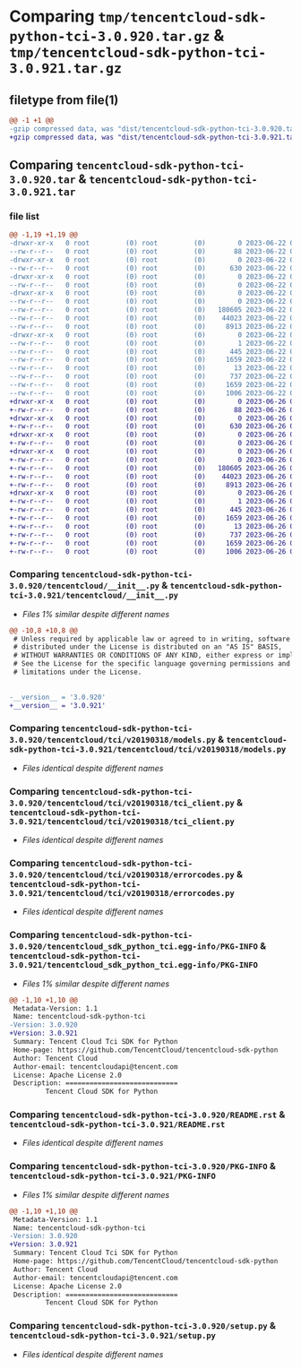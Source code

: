 # Comparing `tmp/tencentcloud-sdk-python-tci-3.0.920.tar.gz` & `tmp/tencentcloud-sdk-python-tci-3.0.921.tar.gz`

## filetype from file(1)

```diff
@@ -1 +1 @@
-gzip compressed data, was "dist/tencentcloud-sdk-python-tci-3.0.920.tar", last modified: Thu Jun 22 00:35:57 2023, max compression
+gzip compressed data, was "dist/tencentcloud-sdk-python-tci-3.0.921.tar", last modified: Mon Jun 26 00:33:34 2023, max compression
```

## Comparing `tencentcloud-sdk-python-tci-3.0.920.tar` & `tencentcloud-sdk-python-tci-3.0.921.tar`

### file list

```diff
@@ -1,19 +1,19 @@
-drwxr-xr-x   0 root         (0) root         (0)        0 2023-06-22 00:35:57.000000 tencentcloud-sdk-python-tci-3.0.920/
--rw-r--r--   0 root         (0) root         (0)       88 2023-06-22 00:35:57.000000 tencentcloud-sdk-python-tci-3.0.920/setup.cfg
-drwxr-xr-x   0 root         (0) root         (0)        0 2023-06-22 00:35:57.000000 tencentcloud-sdk-python-tci-3.0.920/tencentcloud/
--rw-r--r--   0 root         (0) root         (0)      630 2023-06-22 00:35:57.000000 tencentcloud-sdk-python-tci-3.0.920/tencentcloud/__init__.py
-drwxr-xr-x   0 root         (0) root         (0)        0 2023-06-22 00:35:57.000000 tencentcloud-sdk-python-tci-3.0.920/tencentcloud/tci/
--rw-r--r--   0 root         (0) root         (0)        0 2023-06-22 00:35:57.000000 tencentcloud-sdk-python-tci-3.0.920/tencentcloud/tci/__init__.py
-drwxr-xr-x   0 root         (0) root         (0)        0 2023-06-22 00:35:57.000000 tencentcloud-sdk-python-tci-3.0.920/tencentcloud/tci/v20190318/
--rw-r--r--   0 root         (0) root         (0)        0 2023-06-22 00:35:57.000000 tencentcloud-sdk-python-tci-3.0.920/tencentcloud/tci/v20190318/__init__.py
--rw-r--r--   0 root         (0) root         (0)   180605 2023-06-22 00:35:57.000000 tencentcloud-sdk-python-tci-3.0.920/tencentcloud/tci/v20190318/models.py
--rw-r--r--   0 root         (0) root         (0)    44023 2023-06-22 00:35:57.000000 tencentcloud-sdk-python-tci-3.0.920/tencentcloud/tci/v20190318/tci_client.py
--rw-r--r--   0 root         (0) root         (0)     8913 2023-06-22 00:35:57.000000 tencentcloud-sdk-python-tci-3.0.920/tencentcloud/tci/v20190318/errorcodes.py
-drwxr-xr-x   0 root         (0) root         (0)        0 2023-06-22 00:35:57.000000 tencentcloud-sdk-python-tci-3.0.920/tencentcloud_sdk_python_tci.egg-info/
--rw-r--r--   0 root         (0) root         (0)        1 2023-06-22 00:35:57.000000 tencentcloud-sdk-python-tci-3.0.920/tencentcloud_sdk_python_tci.egg-info/dependency_links.txt
--rw-r--r--   0 root         (0) root         (0)      445 2023-06-22 00:35:57.000000 tencentcloud-sdk-python-tci-3.0.920/tencentcloud_sdk_python_tci.egg-info/SOURCES.txt
--rw-r--r--   0 root         (0) root         (0)     1659 2023-06-22 00:35:57.000000 tencentcloud-sdk-python-tci-3.0.920/tencentcloud_sdk_python_tci.egg-info/PKG-INFO
--rw-r--r--   0 root         (0) root         (0)       13 2023-06-22 00:35:57.000000 tencentcloud-sdk-python-tci-3.0.920/tencentcloud_sdk_python_tci.egg-info/top_level.txt
--rw-r--r--   0 root         (0) root         (0)      737 2023-06-22 00:35:57.000000 tencentcloud-sdk-python-tci-3.0.920/README.rst
--rw-r--r--   0 root         (0) root         (0)     1659 2023-06-22 00:35:57.000000 tencentcloud-sdk-python-tci-3.0.920/PKG-INFO
--rw-r--r--   0 root         (0) root         (0)     1006 2023-06-22 00:35:57.000000 tencentcloud-sdk-python-tci-3.0.920/setup.py
+drwxr-xr-x   0 root         (0) root         (0)        0 2023-06-26 00:33:34.000000 tencentcloud-sdk-python-tci-3.0.921/
+-rw-r--r--   0 root         (0) root         (0)       88 2023-06-26 00:33:34.000000 tencentcloud-sdk-python-tci-3.0.921/setup.cfg
+drwxr-xr-x   0 root         (0) root         (0)        0 2023-06-26 00:33:34.000000 tencentcloud-sdk-python-tci-3.0.921/tencentcloud/
+-rw-r--r--   0 root         (0) root         (0)      630 2023-06-26 00:33:34.000000 tencentcloud-sdk-python-tci-3.0.921/tencentcloud/__init__.py
+drwxr-xr-x   0 root         (0) root         (0)        0 2023-06-26 00:33:34.000000 tencentcloud-sdk-python-tci-3.0.921/tencentcloud/tci/
+-rw-r--r--   0 root         (0) root         (0)        0 2023-06-26 00:33:34.000000 tencentcloud-sdk-python-tci-3.0.921/tencentcloud/tci/__init__.py
+drwxr-xr-x   0 root         (0) root         (0)        0 2023-06-26 00:33:34.000000 tencentcloud-sdk-python-tci-3.0.921/tencentcloud/tci/v20190318/
+-rw-r--r--   0 root         (0) root         (0)        0 2023-06-26 00:33:34.000000 tencentcloud-sdk-python-tci-3.0.921/tencentcloud/tci/v20190318/__init__.py
+-rw-r--r--   0 root         (0) root         (0)   180605 2023-06-26 00:33:34.000000 tencentcloud-sdk-python-tci-3.0.921/tencentcloud/tci/v20190318/models.py
+-rw-r--r--   0 root         (0) root         (0)    44023 2023-06-26 00:33:34.000000 tencentcloud-sdk-python-tci-3.0.921/tencentcloud/tci/v20190318/tci_client.py
+-rw-r--r--   0 root         (0) root         (0)     8913 2023-06-26 00:33:34.000000 tencentcloud-sdk-python-tci-3.0.921/tencentcloud/tci/v20190318/errorcodes.py
+drwxr-xr-x   0 root         (0) root         (0)        0 2023-06-26 00:33:34.000000 tencentcloud-sdk-python-tci-3.0.921/tencentcloud_sdk_python_tci.egg-info/
+-rw-r--r--   0 root         (0) root         (0)        1 2023-06-26 00:33:34.000000 tencentcloud-sdk-python-tci-3.0.921/tencentcloud_sdk_python_tci.egg-info/dependency_links.txt
+-rw-r--r--   0 root         (0) root         (0)      445 2023-06-26 00:33:34.000000 tencentcloud-sdk-python-tci-3.0.921/tencentcloud_sdk_python_tci.egg-info/SOURCES.txt
+-rw-r--r--   0 root         (0) root         (0)     1659 2023-06-26 00:33:34.000000 tencentcloud-sdk-python-tci-3.0.921/tencentcloud_sdk_python_tci.egg-info/PKG-INFO
+-rw-r--r--   0 root         (0) root         (0)       13 2023-06-26 00:33:34.000000 tencentcloud-sdk-python-tci-3.0.921/tencentcloud_sdk_python_tci.egg-info/top_level.txt
+-rw-r--r--   0 root         (0) root         (0)      737 2023-06-26 00:33:34.000000 tencentcloud-sdk-python-tci-3.0.921/README.rst
+-rw-r--r--   0 root         (0) root         (0)     1659 2023-06-26 00:33:34.000000 tencentcloud-sdk-python-tci-3.0.921/PKG-INFO
+-rw-r--r--   0 root         (0) root         (0)     1006 2023-06-26 00:33:34.000000 tencentcloud-sdk-python-tci-3.0.921/setup.py
```

### Comparing `tencentcloud-sdk-python-tci-3.0.920/tencentcloud/__init__.py` & `tencentcloud-sdk-python-tci-3.0.921/tencentcloud/__init__.py`

 * *Files 1% similar despite different names*

```diff
@@ -10,8 +10,8 @@
 # Unless required by applicable law or agreed to in writing, software
 # distributed under the License is distributed on an "AS IS" BASIS,
 # WITHOUT WARRANTIES OR CONDITIONS OF ANY KIND, either express or implied.
 # See the License for the specific language governing permissions and
 # limitations under the License.
 
 
-__version__ = '3.0.920'
+__version__ = '3.0.921'
```

### Comparing `tencentcloud-sdk-python-tci-3.0.920/tencentcloud/tci/v20190318/models.py` & `tencentcloud-sdk-python-tci-3.0.921/tencentcloud/tci/v20190318/models.py`

 * *Files identical despite different names*

### Comparing `tencentcloud-sdk-python-tci-3.0.920/tencentcloud/tci/v20190318/tci_client.py` & `tencentcloud-sdk-python-tci-3.0.921/tencentcloud/tci/v20190318/tci_client.py`

 * *Files identical despite different names*

### Comparing `tencentcloud-sdk-python-tci-3.0.920/tencentcloud/tci/v20190318/errorcodes.py` & `tencentcloud-sdk-python-tci-3.0.921/tencentcloud/tci/v20190318/errorcodes.py`

 * *Files identical despite different names*

### Comparing `tencentcloud-sdk-python-tci-3.0.920/tencentcloud_sdk_python_tci.egg-info/PKG-INFO` & `tencentcloud-sdk-python-tci-3.0.921/tencentcloud_sdk_python_tci.egg-info/PKG-INFO`

 * *Files 1% similar despite different names*

```diff
@@ -1,10 +1,10 @@
 Metadata-Version: 1.1
 Name: tencentcloud-sdk-python-tci
-Version: 3.0.920
+Version: 3.0.921
 Summary: Tencent Cloud Tci SDK for Python
 Home-page: https://github.com/TencentCloud/tencentcloud-sdk-python
 Author: Tencent Cloud
 Author-email: tencentcloudapi@tencent.com
 License: Apache License 2.0
 Description: ============================
         Tencent Cloud SDK for Python
```

### Comparing `tencentcloud-sdk-python-tci-3.0.920/README.rst` & `tencentcloud-sdk-python-tci-3.0.921/README.rst`

 * *Files identical despite different names*

### Comparing `tencentcloud-sdk-python-tci-3.0.920/PKG-INFO` & `tencentcloud-sdk-python-tci-3.0.921/PKG-INFO`

 * *Files 1% similar despite different names*

```diff
@@ -1,10 +1,10 @@
 Metadata-Version: 1.1
 Name: tencentcloud-sdk-python-tci
-Version: 3.0.920
+Version: 3.0.921
 Summary: Tencent Cloud Tci SDK for Python
 Home-page: https://github.com/TencentCloud/tencentcloud-sdk-python
 Author: Tencent Cloud
 Author-email: tencentcloudapi@tencent.com
 License: Apache License 2.0
 Description: ============================
         Tencent Cloud SDK for Python
```

### Comparing `tencentcloud-sdk-python-tci-3.0.920/setup.py` & `tencentcloud-sdk-python-tci-3.0.921/setup.py`

 * *Files identical despite different names*

